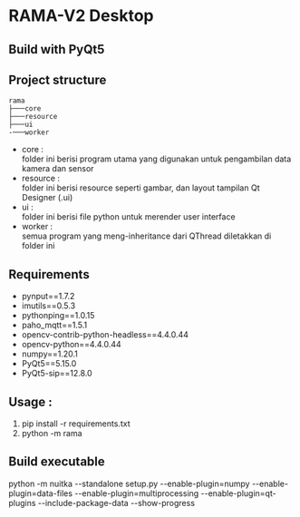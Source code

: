# RAMA-V2 Desktop
## Build with PyQt5

## Project structure
    rama  
    ├───core  
    ├───resource  
    ├───ui  
    -───worker  

- core :  
folder ini berisi program utama yang digunakan untuk pengambilan data kamera dan sensor  
- resource :  
folder ini berisi resource seperti gambar, dan layout tampilan Qt Designer (.ui)  
- ui :  
folder ini berisi file python untuk merender user interface  
- worker :  
semua program yang meng-inheritance dari QThread diletakkan di folder ini  

## Requirements
- pynput==1.7.2
- imutils==0.5.3
- pythonping==1.0.15
- paho_mqtt==1.5.1
- opencv-contrib-python-headless==4.4.0.44
- opencv-python==4.4.0.44
- numpy==1.20.1
- PyQt5==5.15.0
- PyQt5-sip==12.8.0
## Usage :
1. pip install -r requirements.txt
2. python -m rama

## Build executable
python -m nuitka --standalone setup.py --enable-plugin=numpy --enable-plugin=data-files --enable-plugin=multiprocessing --enable-plugin=qt-plugins --include-package-data --show-progress